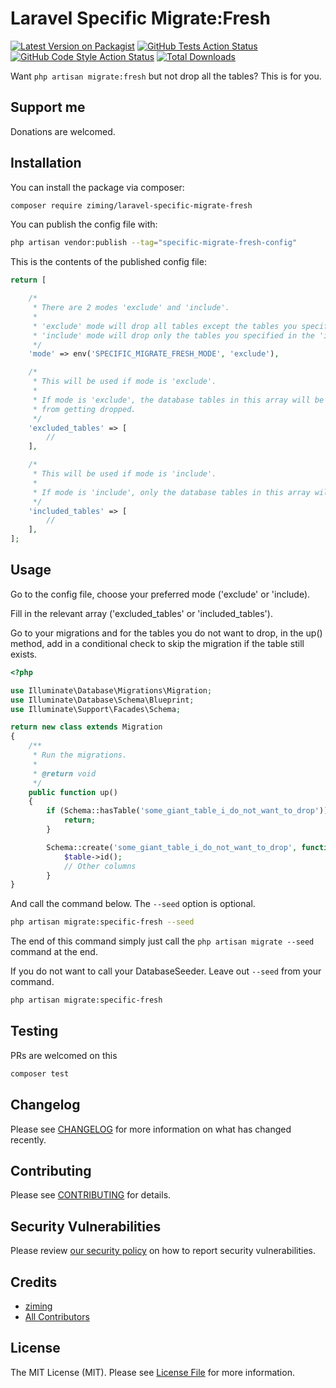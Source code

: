 # Laravel Specific Migrate:Fresh

[![Latest Version on Packagist](https://img.shields.io/packagist/v/ziming/laravel-specific-migrate-fresh.svg?style=flat-square)](https://packagist.org/packages/ziming/specific-migrate-fresh)
[![GitHub Tests Action Status](https://img.shields.io/github/workflow/status/ziming/laravel-specific-migrate-fresh/run-tests?label=tests)](https://github.com/ziming/specific-migrate-fresh/actions?query=workflow%3Arun-tests+branch%3Amain)
[![GitHub Code Style Action Status](https://img.shields.io/github/workflow/status/laravel-ziming/specific-migrate-fresh/Fix%20PHP%20code%20style%20issues?label=code%20style)](https://github.com/ziming/specific-migrate-fresh/actions?query=workflow%3A"Fix+PHP+code+style+issues"+branch%3Amain)
[![Total Downloads](https://img.shields.io/packagist/dt/ziming/laravel-specific-migrate-fresh.svg?style=flat-square)](https://packagist.org/packages/ziming/specific-migrate-fresh)

Want `php artisan migrate:fresh` but not drop all the tables? This is for you.

## Support me

Donations are welcomed.

## Installation

You can install the package via composer:

```bash
composer require ziming/laravel-specific-migrate-fresh
```

You can publish the config file with:

```bash
php artisan vendor:publish --tag="specific-migrate-fresh-config"
```

This is the contents of the published config file:

```php
return [

    /*
     * There are 2 modes 'exclude' and 'include'.
     *
     * 'exclude' mode will drop all tables except the tables you specified in the 'excluded_tables' array.
     * 'include' mode will drop only the tables you specified in the 'included_tables' array.
     */
    'mode' => env('SPECIFIC_MIGRATE_FRESH_MODE', 'exclude'),

    /*
     * This will be used if mode is 'exclude'.
     *
     * If mode is 'exclude', the database tables in this array will be excluded
     * from getting dropped.
     */
    'excluded_tables' => [
        //
    ],

    /*
     * This will be used if mode is 'include'.
     *
     * If mode is 'include', only the database tables in this array will be dropped
     */
    'included_tables' => [
        //
    ],
];
```

## Usage

Go to the config file, choose your preferred mode ('exclude' or 'include).

Fill in the relevant array ('excluded_tables' or 'included_tables').

Go to your migrations and for the tables you do not want to drop, in the up() method, add in a conditional check
to skip the migration if the table still exists.

```php
<?php

use Illuminate\Database\Migrations\Migration;
use Illuminate\Database\Schema\Blueprint;
use Illuminate\Support\Facades\Schema;

return new class extends Migration
{
    /**
     * Run the migrations.
     *
     * @return void
     */
    public function up()
    {
        if (Schema::hasTable('some_giant_table_i_do_not_want_to_drop')) {
            return;
        }

        Schema::create('some_giant_table_i_do_not_want_to_drop', function (Blueprint $table) {
            $table->id();
            // Other columns
        }
}
```

And call the command below. The `--seed` option is optional. 

```bash
php artisan migrate:specific-fresh --seed
```

The end of this command simply just call the `php artisan migrate --seed` command at the end.

If you do not want to call your DatabaseSeeder. Leave out `--seed` from your command.

```bash
php artisan migrate:specific-fresh
```

## Testing

PRs are welcomed on this

```bash
composer test
```

## Changelog

Please see [CHANGELOG](CHANGELOG.md) for more information on what has changed recently.

## Contributing

Please see [CONTRIBUTING](CONTRIBUTING.md) for details.

## Security Vulnerabilities

Please review [our security policy](../../security/policy) on how to report security vulnerabilities.

## Credits

- [ziming](https://github.com/ziming)
- [All Contributors](../../contributors)

## License

The MIT License (MIT). Please see [License File](LICENSE.md) for more information.
